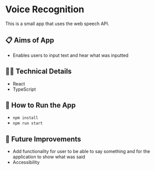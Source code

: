 # Voice Recognition

This is a small app that uses the web speech API.

## 📋 Aims of App

- Enables users to input text and hear what was inputted 

## 👩‍💻 Technical Details

- React
- TypeScript

## 🔧 How to Run the App

- `npm install`
- `npm run start`


## 💭 Future Improvements

- Add functionality for user to be able to say something and for the application to show what was said
- Accessibility 